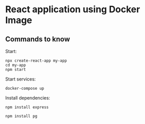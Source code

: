 # React application using Docker Image

## Commands to know

Start:

```shell
npx create-react-app my-app
cd my-app
npm start
```

Start services:

```shell
docker-compose up
```

Install dependencies:

```shell
npm install express
```

```shell
npm install pg
```
